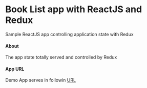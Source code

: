 # Book List app with ReactJS and Redux
Sample ReactJS app controlling application state with Redux

#### About
The app state totally served and controlled by Redux

#### App URL
Demo App serves in followin [URL](https://mobapphome.github.io/book-list-app-reactjs-redux/)
